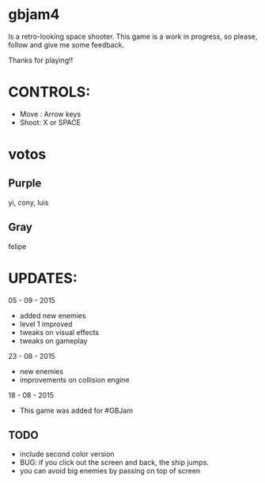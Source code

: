 # gbjam4

Is a retro-looking space shooter. 
This game is a work in progress, so please, follow and give me some feedback.

Thanks for playing!!

# CONTROLS: 

* Move : Arrow keys
* Shoot: X or SPACE


# votos

## Purple

yi, cony, luis

## Gray

felipe

# UPDATES: 

05 - 09 - 2015

*  added new enemies
* level 1 improved
* tweaks on visual effects
* tweaks on gameplay

23 - 08 - 2015

* new enemies
* improvements on collision engine

18 - 08 - 2015

* This game was added for #GBJam


## TODO

* include second color version
* BUG: if you click out the screen and back, the ship jumps.
* you can avoid big enemies by passing on top of screen